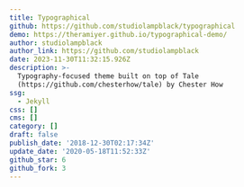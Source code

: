 ```yaml
---
title: Typographical
github: https://github.com/studiolampblack/typographical
demo: https://theramiyer.github.io/typographical-demo/
author: studiolampblack
author_link: https://github.com/studiolampblack
date: 2023-11-30T11:32:15.926Z
description: >-
  Typography-focused theme built on top of Tale
  (https://github.com/chesterhow/tale) by Chester How
ssg:
  - Jekyll
css: []
cms: []
category: []
draft: false
publish_date: '2018-12-30T02:17:34Z'
update_date: '2020-05-18T11:52:33Z'
github_star: 6
github_fork: 3
---
```


